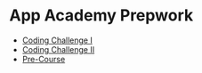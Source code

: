# App Academy Prepwork

* [Coding Challenge I](./coding-test-1/README.md)
* [Coding Challenge II](./coding-test-2/README.md)
* [Pre-Course](./pre-course/README.md)
